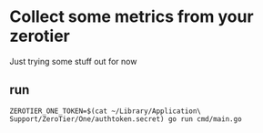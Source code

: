 # Collect some metrics from your zerotier
Just trying some stuff out for now

## run
```
ZEROTIER_ONE_TOKEN=$(cat ~/Library/Application\ Support/ZeroTier/One/authtoken.secret) go run cmd/main.go
```
